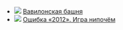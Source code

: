 * ![](/books/sf_action/Феликс%20Разумовский/Вавилонская%20башня.jpg) [Вавилонская башня](/books/sf_action/Феликс%20Разумовский/Вавилонская%20башня)
* ![](/books/sf_action/Феликс%20Разумовский/Ошибка%20«2012».%20Игра%20нипочём.jpg) [Ошибка «2012». Игра нипочём](/books/sf_action/Феликс%20Разумовский/Ошибка%20«2012».%20Игра%20нипочём)